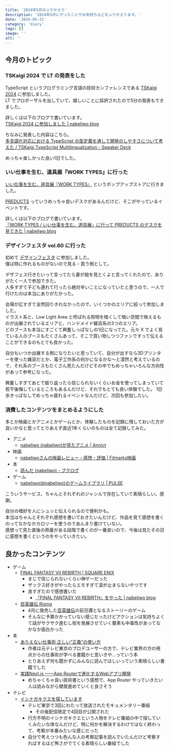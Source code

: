 ```yaml
---
title: '2024年5月のふりかえり'
description: '2024年5月にやったことやお気持ちなどをふりかえります。'
date: '2024-05-31'
category: 'diary'
tags: []
image: ''
alt: ''
---
```


## 今月のトピック

### TSKaigi 2024 で LT の発表をした

TypeScript というプログラミング言語の技術カンファレンスである [TSKaigi 2024](https://tskaigi.org/) に参加しました。  
LT でプロポーザルを出していて、嬉しいことに採択されたので5分の発表もできました。

詳しくは以下のブログで書いています。  
[TSKaigi 2024 に参加しました | nabeliwo blog](https://www.nabeliwo.blue/blog/2024/05/tskaigi-2024)

ちなみに発表した内容はこちら。  
[多言語化対応における TypeScript の型定義を通して開発のしやすさについて考えた / TSKaigi TypeScript Multilingualization - Speaker Deck](https://speakerdeck.com/nabeliwo/tskaigi-typescript-multilingualization)

めっちゃ楽しかった良い1日でした。

### いい仕事を生む、道具展『WORK TYPES』に行った

[いい仕事を生む、道具展『WORK TYPES』](https://prtimes.jp/main/html/rd/p/000000027.000090299.html) というポップアップストアに行きました。

[PREDUCTS](https://preducts.jp/) っていうめっちゃ良いデスクがあるんだけど、そこがやっているイベントです。

詳しくは以下のブログで書いています。  
[『WORK TYPES / いい仕事を生む、道具展』に行って PREDUCTS のデスクを見てきた | nabeliwo blog](https://www.nabeliwo.blue/blog/2024/05/preducts-popup)

### デザインフェスタ vol.60 に行った

初めて [デザインフェスタ](https://designfesta.com/) に参加しました。  
僕は特に作れるものがないので見る・買う側として。

デザフェス行きたいって言ってたら妻が娘を見とくよと言ってくれたので、ありがたく一人で参加できた。  
人多すぎて子ども連れて行ったら絶対辛いことになっていたと思うので、一人で行けたのは本当にありがたかった。

会場が広すぎて全然回りきれなかったので、いくつかのエリアに絞って参加しました。  
イラスト系と、Low Light Area と呼ばれる照明を暗くして暗い空間で映えるものが出展されているエリアと、ハンドメイド雑貨系の3つのエリア。  
どのブースも本当にすごくて興奮しっぱなしの1日になってた。元々 X でよく見ている人のブースもたくさんあって、そこで買い物しつつファンですって伝えることができるのもとても良かった。

自分もいつか出展する側になりたいと思っていて、自分が出すなら3Dプリンターを使った雑貨だとか、電子工作系の何かになるかな〜と漠然と考えているので、それ系のブースもたくさん見たんだけどその中でもめっちゃいろんな方向性があって参考になった。

興奮しすぎてあとで振り返ったら信じられないくらいお金を使ってしまっていて若干後悔しているところもあるんだけど、それでもとても良い体験でした。
1日歩きっぱなしでめっちゃ疲れるイベントなんだけど、次回も参加したい。

### 消費したコンテンツをまとめるようにした

本とか映画とかアニメとかゲームとか、体験したものを記録に残しておいた方が良いかなと思ってとりあえず直近1年くらいのものは全て記録してみた。

- アニメ
  - [nabeliwo (nabeliwo)が見たアニメ | Annict](https://annict.com/@nabeliwo/watched)
- 映画
  - [nabeliwoさんの映画レビュー・感想・評価 | Filmarks映画](https://filmarks.com/users/nabeliwo)
- 本
  - [読んだ (nabeliwo) - ブクログ](https://booklog.jp/users/nabeliwo)
- ゲーム
  - [nabeliwo(@nabeliwo)のゲームライブラリ | PULSE](https://plsdb.com/profile/nabeliwo?tab=library)

こういうサービス、ちゃんとそれぞれのジャンルで存在していて素晴らしい。感謝。

自分の嗜好を人にシュッと伝えられるので便利かも。  
本当はちゃんとそれぞれ感想を書いておきたいんだけど、作品を見て感想を書くのってなかなかカロリーを使うのであんまり書けていない。  
感想って見た直後の熱量がある段階で書くのが一番良いので、今後は見たその日に感想を書くというのをやっていきたい。

## 良かったコンテンツ

- ゲーム
  - [FINAL FANTASY VII REBIRTH | SQUARE ENIX](https://www.jp.square-enix.com/ffvii_rebirth/)
    - まじで信じられないくらい神ゲーだった
    - ザックス好きがやったらエモすぎて涙が止まらないやつです
    - 良すぎたので感想書いた
      - [『FINAL FANTASY VII REBIRTH』をやった | nabeliwo blog](https://www.nabeliwo.blue/blog/2024/05/ff7-rebirth)
  - [百英雄伝 Rising](https://store-jp.nintendo.com/list/software/70010000044290.html)
    - 4月に発売した[百英雄伝](https://store-jp.nintendo.com/list/software/70010000056457.html)の前日譚となるストーリーのゲーム
    - そんなに予算かかっていない感じだったけどアクションは気持ちよくて話がサクサク進むし街を発展させていく要素も中毒性があってなかなか面白かった
- 本
  - [ありえない仕事術 正しい“正義”の使い方](https://www.amazon.co.jp/dp/4198657432)
    - 作者は元テレビ東京のプロデユーサーの方で、テレビ業界の方の視点からの仕事術が学べる書籍かと思いきや…っていう本
    - とりあえず何も聞かずにみんなに読んでほしいっていう素晴らしい書籍でした
  - [実践Next.js ——App Routerで進化するWebアプリ開発](https://gihyo.jp/book/2024/978-4-297-14061-8)
    - めちゃくちゃ良い技術書という感想で、App Router やっていきたい人は読みながら開発進めていくと良さそう
- テレビ
  - [イシナガキクエを探しています](https://www.tv-tokyo.co.jp/txqfiction/)
    - テレビ東京で3回にわたって放送されたモキュメンタリー番組
      - その後配信限定で4回目が公開された
    - 行方不明のイシナガキクエという人物をテレビ番組の中で探していくみたいな体なんだけど、特に何かを解決するわけではなく終わって、考察が本番みたいな感じだった
    - 自分で考えつつも色んな人の考察記事を読んでいたんだけど考察すればするほど怖さがでてくる素晴らしい番組でした
